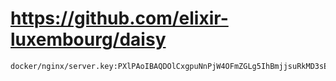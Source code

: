 # https://github.com/elixir-luxembourg/daisy

```console
docker/nginx/server.key:PXlPAoIBAQDOlCxgpuNnPjW4OFmZGLg5IhBmjjsuRkMD3sEE1EMNHDVb5swbUHHe

```
